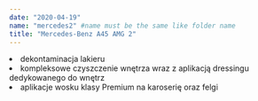 ```yaml
---
date: "2020-04-19"
name: "mercedes2" #name must be the same like folder name
title: "Mercedes-Benz A45 AMG 2"
---
```


<li>dekontaminacja lakieru</li>
<li>kompleksowe czyszczenie wnętrza wraz z aplikacją dressingu dedykowanego do wnętrz</li>
<li>aplikacje wosku klasy Premium na karoserię oraz felgi</li>
